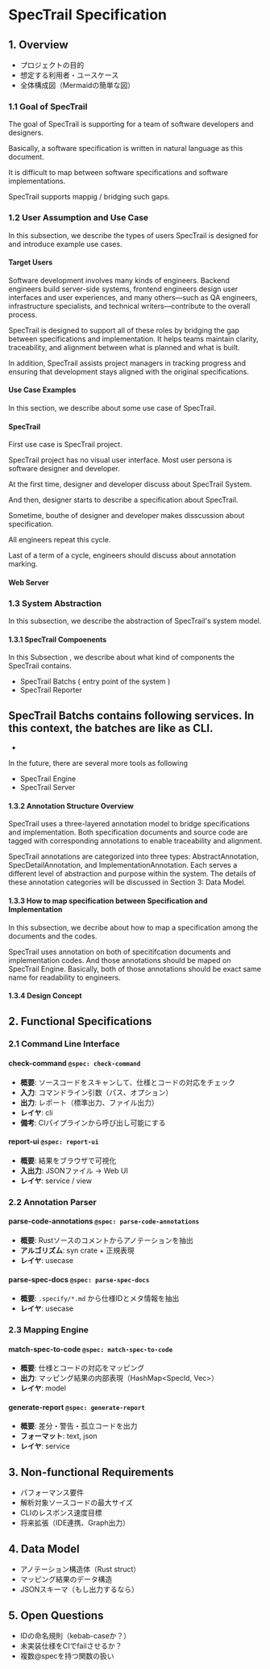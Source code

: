 # SpecTrail Specification

## 1. Overview
- プロジェクトの目的
- 想定する利用者・ユースケース
- 全体構成図（Mermaidの簡単な図）

### 1.1 Goal of SpecTrail
The goal of SpecTrail is supporting for a team of software developers and designers.

Basically, a software specification is written in natural language as this document.

It is difficult to map between software specifications and software implementations.

SpecTrail supports mappig / bridging such gaps.


### 1.2 User Assumption and Use Case
In this subsection, we describe the types of users SpecTrail is designed for and introduce example use cases.

#### Target Users
Software development involves many kinds of engineers. Backend engineers build server-side systems, frontend engineers design user interfaces and user experiences, and many others—such as QA engineers, infrastructure specialists, and technical writers—contribute to the overall process.

SpecTrail is designed to support all of these roles by bridging the gap between specifications and implementation. It helps teams maintain clarity, traceability, and alignment between what is planned and what is built.

In addition, SpecTrail assists project managers in tracking progress and ensuring that development stays aligned with the original specifications.

#### Use Case Examples
In this section, we describe about some use case of SpecTrail.

#### SpecTrail
First use case is SpecTrail project.

SpecTrail project has no visual user interface.  Most user persona is software designer and developer.

At the first time, designer and developer discuss about SpecTrail System.

And then, designer starts to describe a specification about SpecTrail. 

Sometime, bouthe of designer and developer makes disscussion about specification.

All engineers repeat this cycle.

Last of a term of a cycle, engineers should discuss about annotation marking.

#### Web Server



### 1.3 System Abstraction

In this subsection, we describe the abstraction of SpecTrail's system model.

#### 1.3.1 SpecTrail Compoenents

In this Subsection , we describe about what kind of components the SpecTrail contains.

- SpecTrail Batchs ( entry point of the system )
- SpecTrail Reporter

SpecTrail Batchs contains following services.
In this context, the batches are like as CLI.
- 
-


In the future, there are several more tools as following

- SpecTrail Engine
- SpecTrail Server

#### 1.3.2 Annotation Structure Overview

SpecTrail uses a three-layered annotation model to bridge specifications and implementation. Both specification documents and source code are tagged with corresponding annotations to enable traceability and alignment.

SpecTrail annotations are categorized into three types: AbstractAnnotation, SpecDetailAnnotation, and ImplementationAnnotation. Each serves a different level of abstraction and purpose within the system. The details of these annotation categories will be discussed in Section 3: Data Model.

#### 1.3.3 How to map specification between Specification and Implementation
In this subsection, we decribe about how to map a specification among the documents and the codes.

SpecTrail uses annotation on both of specitifcation documents and implementation codes.
And those annotations should be maped on SpecTrail Engine.
Basically, both of those annotations should be exact same name for readability to engineers.

#### 1.3.4 Design Concept




## 2. Functional Specifications

### 2.1 Command Line Interface
#### check-command `@spec: check-command`
- **概要**: ソースコードをスキャンして、仕様とコードの対応をチェック
- **入力**: コマンドライン引数（パス、オプション）
- **出力**: レポート（標準出力、ファイル出力）
- **レイヤ**: cli
- **備考**: CIパイプラインから呼び出し可能にする

#### report-ui `@spec: report-ui`
- **概要**: 結果をブラウザで可視化
- **入出力**: JSONファイル → Web UI
- **レイヤ**: service / view

### 2.2 Annotation Parser
#### parse-code-annotations `@spec: parse-code-annotations`
- **概要**: Rustソースのコメントからアノテーションを抽出
- **アルゴリズム**: syn crate + 正規表現
- **レイヤ**: usecase

#### parse-spec-docs `@spec: parse-spec-docs`
- **概要**: `.specify/*.md` から仕様IDとメタ情報を抽出
- **レイヤ**: usecase

### 2.3 Mapping Engine
#### match-spec-to-code `@spec: match-spec-to-code`
- **概要**: 仕様とコードの対応をマッピング
- **出力**: マッピング結果の内部表現（HashMap<SpecId, Vec<CodeLocation>>）
- **レイヤ**: model

#### generate-report `@spec: generate-report`
- **概要**: 差分・警告・孤立コードを出力
- **フォーマット**: text, json
- **レイヤ**: service

## 3. Non-functional Requirements
- パフォーマンス要件
- 解析対象ソースコードの最大サイズ
- CLIのレスポンス速度目標
- 将来拡張（IDE連携、Graph出力）

## 4. Data Model
- アノテーション構造体（Rust struct）
- マッピング結果のデータ構造
- JSONスキーマ（もし出力するなら）

## 5. Open Questions
- IDの命名規則（kebab-caseか？）
- 未実装仕様をCIでfailさせるか？
- 複数@specを持つ関数の扱い
